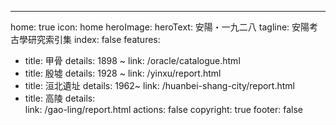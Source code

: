 ---
home: true
icon: home
heroImage: 
heroText: 安陽・一九二八
tagline: 安陽考古學研究索引集
index: false
features: 
  - title: 甲骨
    details: 1898 ~ 
    link: /oracle/catalogue.html
  - title: 殷墟
    details: 1928 ~ 
    link: /yinxu/report.html
  - title: 洹北遺址
    details:  1962~
    link: /huanbei-shang-city/report.html
  - title: 高陵
    details:  
    link: /gao-ling/report.html
actions: false
copyright: true
footer: false